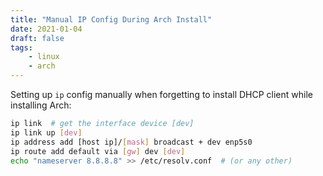```yaml
---
title: "Manual IP Config During Arch Install"
date: 2021-01-04
draft: false
tags:
    - linux
    - arch
---
```


Setting up `ip` config manually when forgetting to install DHCP client
while installing Arch:

```bash
ip link  # get the interface device [dev]
ip link up [dev]
ip address add [host ip]/[mask] broadcast + dev enp5s0
ip route add default via [gw] dev [dev]
echo "nameserver 8.8.8.8" >> /etc/resolv.conf  # (or any other)
```
